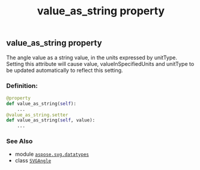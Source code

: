 ﻿---
title: value_as_string property
second_title: Aspose.SVG for Python via .NET API References
description: 
type: docs
weight: 130
url: /python-net/aspose.svg.datatypes/svgangle/value_as_string/
is_root: false
---

## value_as_string property


The angle value as a string value, in the units expressed by unitType. Setting this attribute will cause value, valueInSpecifiedUnits and unitType to be updated automatically to reflect this setting.
### Definition:
```python
@property
def value_as_string(self):
    ...
@value_as_string.setter
def value_as_string(self, value):
    ...
```

### See Also
* module [`aspose.svg.datatypes`](../../)
* class [`SVGAngle`](/svg/python-net/aspose.svg.datatypes/svgangle)
